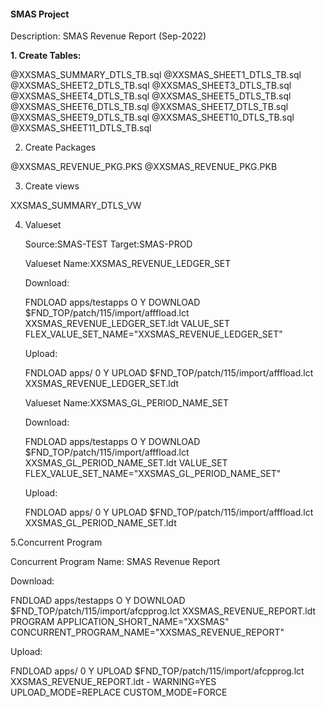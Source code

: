 #### SMAS Project

Description: SMAS Revenue Report (Sep-2022)


**1. Create Tables:**

@XXSMAS_SUMMARY_DTLS_TB.sql
@XXSMAS_SHEET1_DTLS_TB.sql
@XXSMAS_SHEET2_DTLS_TB.sql
@XXSMAS_SHEET3_DTLS_TB.sql
@XXSMAS_SHEET4_DTLS_TB.sql
@XXSMAS_SHEET5_DTLS_TB.sql
@XXSMAS_SHEET6_DTLS_TB.sql
@XXSMAS_SHEET7_DTLS_TB.sql
@XXSMAS_SHEET9_DTLS_TB.sql
@XXSMAS_SHEET10_DTLS_TB.sql
@XXSMAS_SHEET11_DTLS_TB.sql

2. Create Packages

@XXSMAS_REVENUE_PKG.PKS
@XXSMAS_REVENUE_PKG.PKB

3. Create views

XXSMAS_SUMMARY_DTLS_VW

4. Valueset


   Source:SMAS-TEST
   Target:SMAS-PROD

   Valueset Name:XXSMAS_REVENUE_LEDGER_SET
   
   Download:
   
   FNDLOAD apps/testapps O Y DOWNLOAD $FND_TOP/patch/115/import/afffload.lct XXSMAS_REVENUE_LEDGER_SET.ldt VALUE_SET FLEX_VALUE_SET_NAME="XXSMAS_REVENUE_LEDGER_SET"
   
   Upload:
   
   FNDLOAD apps/<pwd> 0 Y UPLOAD $FND_TOP/patch/115/import/afffload.lct XXSMAS_REVENUE_LEDGER_SET.ldt
   
   Valueset Name:XXSMAS_GL_PERIOD_NAME_SET
   
   Download:
   
   FNDLOAD apps/testapps O Y DOWNLOAD $FND_TOP/patch/115/import/afffload.lct XXSMAS_GL_PERIOD_NAME_SET.ldt VALUE_SET FLEX_VALUE_SET_NAME="XXSMAS_GL_PERIOD_NAME_SET"
   
   Upload:
   
   FNDLOAD apps/<pwd> 0 Y UPLOAD $FND_TOP/patch/115/import/afffload.lct XXSMAS_GL_PERIOD_NAME_SET.ldt


5.Concurrent Program

   Concurrent Program Name: SMAS Revenue Report
   
   Download:
   
   FNDLOAD apps/testapps O Y DOWNLOAD $FND_TOP/patch/115/import/afcpprog.lct XXSMAS_REVENUE_REPORT.ldt PROGRAM APPLICATION_SHORT_NAME="XXSMAS" CONCURRENT_PROGRAM_NAME="XXSMAS_REVENUE_REPORT"
   
   Upload:
   
   FNDLOAD apps/<Pwd> 0 Y UPLOAD $FND_TOP/patch/115/import/afcpprog.lct XXSMAS_REVENUE_REPORT.ldt - WARNING=YES UPLOAD_MODE=REPLACE CUSTOM_MODE=FORCE
